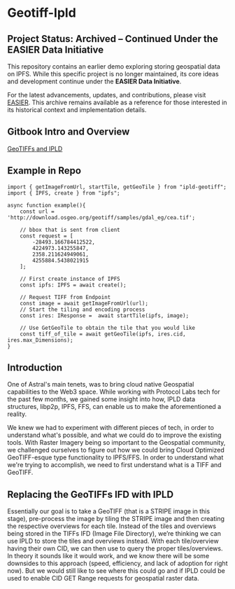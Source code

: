 # Geotiff-Ipld

## Project Status: Archived – Continued Under the EASIER Data Initiative  

This repository contains an earlier demo exploring storing geospatial data on IPFS. While this specific project is no longer maintained, its core ideas and development continue under the **EASIER Data Initiative**.  

For the latest advancements, updates, and contributions, please visit [EASIER](https://easierdata.org/). This archive remains available as a reference for those interested in its historical context and implementation details.

## Gitbook Intro and Overview
[GeoTIFFs and IPLD](https://docs.astral.global/develop/ipld-and-geotiffs)

## Example in Repo
``` 
import { getImageFromUrl, startTile, getGeoTile } from "ipld-geotiff";
import { IPFS, create } from "ipfs";

async function example(){
    const url = 'http://download.osgeo.org/geotiff/samples/gdal_eg/cea.tif';
    
    // bbox that is sent from client
    const request = [
        -28493.166784412522,
        4224973.143255847,
        2358.211624949061,
        4255884.5438021915
    ];
    
    // First create instance of IPFS
    const ipfs: IPFS = await create();
    
    // Request TIFF from Endpoint
    const image = await getImageFromUrl(url);
    // Start the tiling and encoding process 
    const ires: IResponse =  await startTile(ipfs, image);

    // Use GetGeoTile to obtain the tile that you would like
    const tiff_of_tile = await getGeoTile(ipfs, ires.cid, ires.max_Dimensions);
}
```

## Introduction
One of Astral's main tenets, was to bring cloud native Geospatial capabilities to the Web3 space. While working with Protocol Labs tech for the past few months, we gained some insight into how, IPLD data structures, libp2p, IPFS, FFS, can enable us to make the aforementioned a reality.

We knew we had to experiment with different pieces of tech, in order to understand what's possible, and what we could do to improve the existing tools. With Raster Imagery being so important to the Geospatial community, we challenged ourselves to figure out how we could  bring Cloud Optimized GeoTIFF-esque type functionality to IPFS/FFS. In order to understand what we're trying to accomplish, we need to first understand what is a TIFF and GeoTIFF.


## Replacing the GeoTIFFs IFD with IPLD
Essentially our goal is to take a GeoTIFF (that is a STRIPE image in this stage), pre-process the image by tiling the STRIPE image and then creating the respective overviews for each tile. Instead of the tiles and overviews being stored in the TIFFs IFD (Image File Directory), we’re thinking we can use IPLD to store the tiles and overviews instead. With each tile/overview having their own CID, we can then use  to query the proper tiles/overviews. 
In theory it sounds like it would work, and we know there will be some downsides to this approach (speed, efficiency, and lack of adoption for right now). But we would still like to see where this could go and if IPLD could be used to enable CID GET Range requests for geospatial raster data. 

